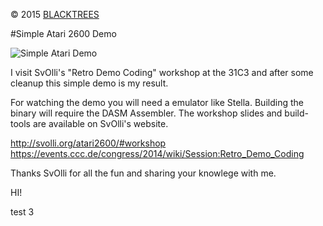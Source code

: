 © 2015 [BLACKTREES](http://blacktre.es)

#Simple Atari 2600 Demo

![Simple Atari Demo](https://raw.githubusercontent.com/monocult/simple-atari-2600-demo/master/dump.png)

I visit SvOlli's "Retro Demo Coding" workshop at the 31C3 and after some cleanup this simple demo is my result.

For watching the demo you will need a emulator like Stella. Building the binary will require the DASM Assembler. The workshop slides and build-tools are available on SvOlli's website.

http://svolli.org/atari2600/#workshop
https://events.ccc.de/congress/2014/wiki/Session:Retro_Demo_Coding

Thanks SvOlli for all the fun and sharing your knowlege with me.


HI!

test 3
